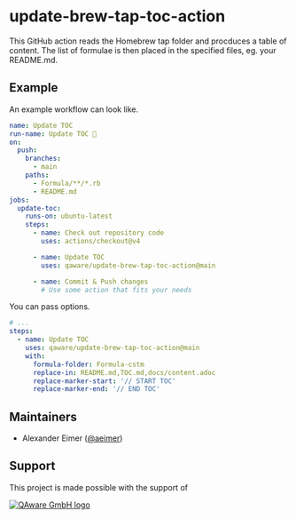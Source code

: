 # update-brew-tap-toc-action

This GitHub action reads the Homebrew tap folder and procduces a table of content.
The list of formulae is then placed in the specified files, eg. your README.md.

## Example

An example workflow can look like.

```yaml
name: Update TOC
run-name: Update TOC 🚀
on:
  push:
    branches:
      - main
    paths:
      - Formula/**/*.rb
      - README.md
jobs:
  update-toc:
    runs-on: ubuntu-latest
    steps:
      - name: Check out repository code
        uses: actions/checkout@v4

      - name: Update TOC
        uses: qaware/update-brew-tap-toc-action@main

      - name: Commit & Push changes
        # Use some action that fits your needs
```

You can pass options.

```yaml
# ...
steps:
  - name: Update TOC
    uses: qaware/update-brew-tap-toc-action@main
    with:
      formula-folder: Formula-cstm
      replace-in: README.md,TOC.md,docs/content.adoc
      replace-marker-start: '// START TOC'
      replace-marker-end: '// END TOC'
```

## Maintainers

* Alexander Eimer ([@aeimer](https://github.com/aeimer))

## Support

This project is made possible with the support of

[![QAware GmbH logo](https://blog.qaware.de/images/icons/logo_qaware.svg)](https://qaware.de)
